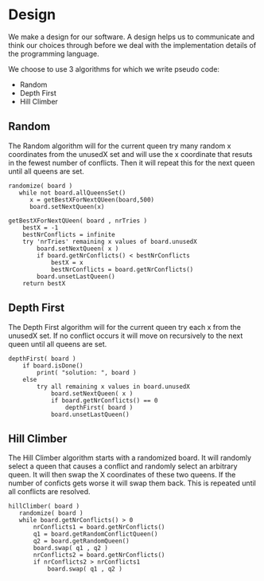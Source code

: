 # Design

We make a design for our software. A design helps us to communicate
and think our choices through before we deal with the implementation
details of the programming language.

We choose to use 3 algorithms for which we write pseudo code:

* Random
* Depth First
* Hill Climber


## Random

The Random algorithm will for the current queen try many random x
coordinates from the unusedX set and will use the x coordinate that
resuts in the fewest number of conflicts. Then it will repeat this for
the next queen until all queens are set.

```
randomize( board )
   while not board.allQueensSet()
      x = getBestXForNextQUeen(board,500)
      board.setNextQueen(x)

getBestXForNextQUeen( board , nrTries )
    bestX = -1
    bestNrConflicts = infinite
    try 'nrTries' remaining x values of board.unusedX
        board.setNextQueen( x )
        if board.getNrConflicts() < bestNrConflicts
            bestX = x
            bestNrConflicts = board.getNrConflicts()
        board.unsetLastQueen()
    return bestX
```

## Depth First

The Depth First algorithm will for the current queen try each x from
the unusedX set. If no conflict occurs it will move on recursively to
the next queen until all queens are set.

```
depthFirst( board )
    if board.isDone()
        print( "solution: ", board )
    else
        try all remaining x values in board.unusedX
            board.setNextQueen( x )
            if board.getNrConflicts() == 0
                depthFirst( board )
            board.unsetLastQueen()
```

## Hill Climber

The Hill Climber algorithm starts with a randomized board. It will
randomly select a queen that causes a conflict and randomly select an
arbitrary queen. It will then swap the X coordinates of these two
queens. If the number of conficts gets worse it will swap them
back. This is repeated until all conflicts are resolved.

```
hillClimber( board )
   randomize( board )
   while board.getNrConflicts() > 0
       nrConflicts1 = board.getNrConflicts()
       q1 = board.getRandomConflictQueen()
       q2 = board.getRandomQueen()
       board.swap( q1 , q2 )
       nrConflicts2 = board.getNrConflicts()
       if nrConflicts2 > nrConflicts1
           board.swap( q1 , q2 )
```
